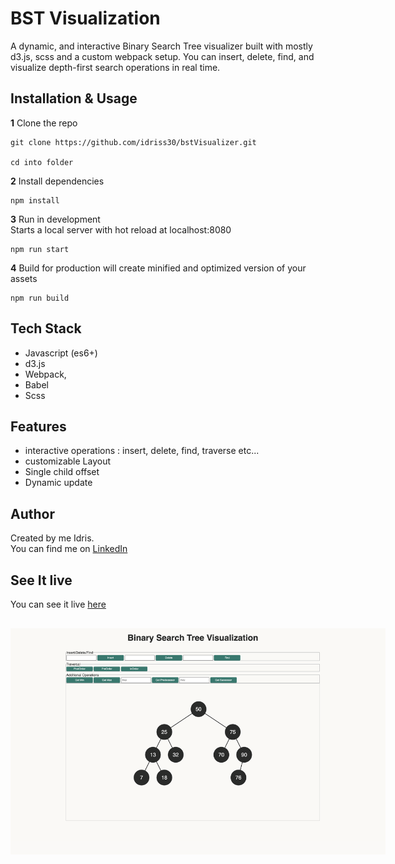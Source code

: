 # BST Visualization

A dynamic, and interactive Binary Search Tree visualizer built with mostly d3.js, scss and a custom webpack setup.
You can insert, delete, find, and visualize depth-first search operations in real time.


## Installation & Usage
**1** Clone the repo
```
git clone https://github.com/idriss30/bstVisualizer.git

cd into folder
```
**2** Install dependencies
```
npm install
```

**3** Run in development </br>
Starts a local server with hot reload at localhost:8080
``` 
npm run start 
```

**4** Build for production
will create minified and optimized version of your assets
``` 
npm run build
```

## Tech Stack

- Javascript (es6+)
- d3.js
- Webpack,
- Babel
- Scss


## Features

- interactive operations : insert, delete, find, traverse etc...
- customizable Layout
- Single child offset
- Dynamic update


## Author

Created by me Idris.</br>
You can find me on [LinkedIn](https://www.linkedin.com/in/idrissciss/)

## See It live

You can see it live [here](https://idrisscissoko.com/bst/) </br>


<img
  src="./bst.png"
  alt="project image"
  style="display: inline-block; margin: 1rem auto; max-width: 600px; max-height:800px"/>
